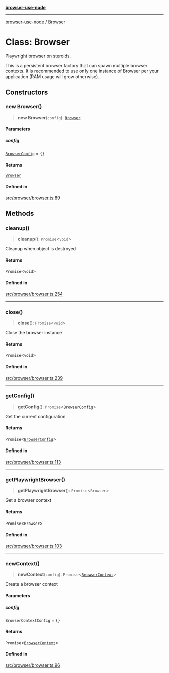 [**browser-use-node**](../README.md)

***

[browser-use-node](../globals.md) / Browser

# Class: Browser

Playwright browser on steroids.

This is a persistent browser factory that can spawn multiple browser contexts.
It is recommended to use only one instance of Browser per your application (RAM usage will grow otherwise).

## Constructors

### new Browser()

> **new Browser**(`config`): [`Browser`](Browser.md)

#### Parameters

##### config

[`BrowserConfig`](../interfaces/BrowserConfig.md) = `{}`

#### Returns

[`Browser`](Browser.md)

#### Defined in

[src/browser/browser.ts:89](https://github.com/Dankovk/browser-use-js/blob/7aa31eb34b7bafb64e3abcce35e6168864b0fa74/src/browser/browser.ts#L89)

## Methods

### cleanup()

> **cleanup**(): `Promise`\<`void`\>

Cleanup when object is destroyed

#### Returns

`Promise`\<`void`\>

#### Defined in

[src/browser/browser.ts:254](https://github.com/Dankovk/browser-use-js/blob/7aa31eb34b7bafb64e3abcce35e6168864b0fa74/src/browser/browser.ts#L254)

***

### close()

> **close**(): `Promise`\<`void`\>

Close the browser instance

#### Returns

`Promise`\<`void`\>

#### Defined in

[src/browser/browser.ts:239](https://github.com/Dankovk/browser-use-js/blob/7aa31eb34b7bafb64e3abcce35e6168864b0fa74/src/browser/browser.ts#L239)

***

### getConfig()

> **getConfig**(): `Promise`\<[`BrowserConfig`](../interfaces/BrowserConfig.md)\>

Get the current configuration

#### Returns

`Promise`\<[`BrowserConfig`](../interfaces/BrowserConfig.md)\>

#### Defined in

[src/browser/browser.ts:113](https://github.com/Dankovk/browser-use-js/blob/7aa31eb34b7bafb64e3abcce35e6168864b0fa74/src/browser/browser.ts#L113)

***

### getPlaywrightBrowser()

> **getPlaywrightBrowser**(): `Promise`\<`Browser`\>

Get a browser context

#### Returns

`Promise`\<`Browser`\>

#### Defined in

[src/browser/browser.ts:103](https://github.com/Dankovk/browser-use-js/blob/7aa31eb34b7bafb64e3abcce35e6168864b0fa74/src/browser/browser.ts#L103)

***

### newContext()

> **newContext**(`config`): `Promise`\<[`BrowserContext`](BrowserContext.md)\>

Create a browser context

#### Parameters

##### config

`BrowserContextConfig` = `{}`

#### Returns

`Promise`\<[`BrowserContext`](BrowserContext.md)\>

#### Defined in

[src/browser/browser.ts:96](https://github.com/Dankovk/browser-use-js/blob/7aa31eb34b7bafb64e3abcce35e6168864b0fa74/src/browser/browser.ts#L96)
